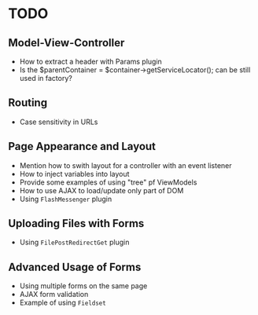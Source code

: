 # TODO

## Model-View-Controller

  * How to extract a header with Params plugin
  * Is the $parentContainer = $container->getServiceLocator(); can be still used in factory?
  
## Routing

  * Case sensitivity in URLs
  
## Page Appearance and Layout 
  
  * Mention how to swith layout for a controller with an event listener
  * How to inject variables into layout
  * Provide some examples of using "tree" pf ViewModels
  * How to use AJAX to load/update only part of DOM
  * Using `FlashMessenger` plugin

## Uploading Files with Forms

  * Using `FilePostRedirectGet` plugin
  
## Advanced Usage of Forms

  * Using multiple forms on the same page
  * AJAX form validation
  * Example of using `Fieldset`
  

